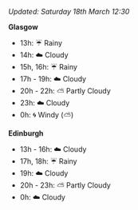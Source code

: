 *Updated: Saturday 18th March 12:30*

**Glasgow**

* 13h: :umbrella: Rainy
* 14h: :cloud: Cloudy
* 15h, 16h: :umbrella: Rainy
* 17h - 19h: :cloud: Cloudy
* 20h - 22h: :partly_sunny: Partly Cloudy
* 23h: :cloud: Cloudy
* 0h: :cyclone: Windy (:partly_sunny:)

**Edinburgh**

* 13h - 16h: :cloud: Cloudy
* 17h, 18h: :umbrella: Rainy
* 19h: :cloud: Cloudy
* 20h - 23h: :partly_sunny: Partly Cloudy
* 0h: :cloud: Cloudy

